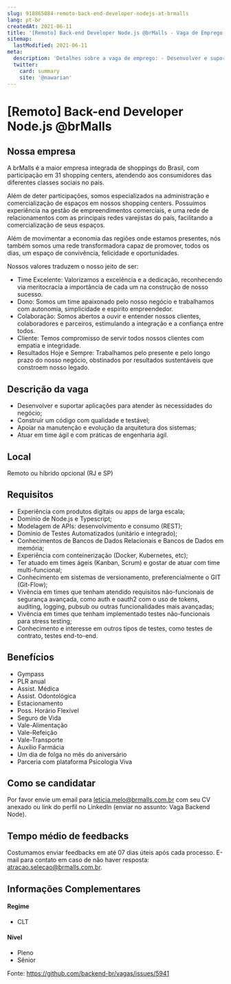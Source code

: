 ```yaml
---
slug: 918865084-remoto-back-end-developer-nodejs-at-brmalls
lang: pt-br
createdAt: 2021-06-11
title: '[Remoto] Back-end Developer Node.js @brMalls - Vaga de Emprego'
sitemap:
  lastModified: 2021-06-11
meta:
  description: 'Detalhes sobre a vaga de emprego: - Desenvolver e suportar aplicações para atender às necessidades do negócio; - Construir um código com qualidade e testável; - Apoiar na manutenção e evolução da arquitetura dos sistemas; - Atuar em time ágil e com práticas de engenharia ágil.'
  twitter:
    card: summary
    site: '@nawarian'
---
```


# [Remoto] Back-end Developer Node.js @brMalls

<!--
==================================================
Caso a vaga for remoto durante a pandemia informar no texto "Remoto durante o covid"
==================================================
-->
<!-- 
==================================================
POR FAVOR, SÓ POSTE SE A VAGA FOR PARA BACK-END!

Não faça distinção de gênero no título da vaga.

Use: "Back-End Developer" ao invés de 
"Desenvolvedor Back-End" \o/

Exemplo: `[São Paulo] Back-End Developer @ NOME DA EMPRESA`
==================================================
-->
<!--
==================================================
Caso a vaga for remoto durante a pandemia deixar a linha abaixo
==================================================
-->

## Nossa empresa

A brMalls é a maior empresa integrada de shoppings do Brasil, com participação em 31 shopping centers, atendendo aos consumidores das diferentes classes sociais no país.

Além de deter participações, somos especializados na administração e comercialização de espaços em nossos shopping centers. Possuímos experiência na gestão de empreendimentos comerciais, e uma rede de relacionamentos com as principais redes varejistas do país, facilitando a comercialização de seus espaços.

Além de movimentar a economia das regiões onde estamos presentes, nós também somos uma rede transformadora capaz de promover, todos os dias, um espaço de convivência, felicidade e oportunidades.

Nossos valores traduzem o nosso jeito de ser:

- Time Excelente: Valorizamos a excelência e a dedicação, reconhecendo via meritocracia a importância de cada um na construção de nosso sucesso.
- Dono: Somos um time apaixonado pelo nosso negócio e trabalhamos com autonomia, simplicidade e espírito empreendedor.
- Colaboração: Somos abertos a ouvir e entender nossos clientes, colaboradores e parceiros, estimulando a integração e a confiança entre todos.
- Cliente: Temos compromisso de servir todos nossos clientes com empatia e integridade.
- Resultados Hoje e Sempre: Trabalhamos pelo presente e pelo longo prazo do nosso negócio, obstinados por resultados sustentáveis que constroem nosso legado.

## Descrição da vaga

- Desenvolver e suportar aplicações para atender às necessidades do negócio;
- Construir um código com qualidade e testável;
- Apoiar na manutenção e evolução da arquitetura dos sistemas;
- Atuar em time ágil e com práticas de engenharia ágil.

## Local

Remoto ou híbrido opcional (RJ e SP)

## Requisitos

- Experiência com produtos digitais ou apps de larga escala;
- Domínio de Node.js e Typescript;
- Modelagem de APIs: desenvolvimento e consumo (REST);
- Domínio de Testes Automatizados (unitário e integrado);
- Conhecimentos de Bancos de Dados Relacionais e Bancos de Dados em memória;
- Experiência com conteinerização (Docker, Kubernetes, etc);
- Ter atuado em times ágeis (Kanban, Scrum) e gostar de atuar com time multi-funcional;
- Conhecimento em sistemas de versionamento, preferencialmente o GIT (Git-Flow);
- Vivência em times que tenham atendido requisitos não-funcionais de segurança avançada, como auth e oauth2 com o uso de tokens, auditing, logging, pubsub ou outras funcionalidades mais avançadas;
- Vivência em times que tenham implementado testes não-funcionais para stress testing;
- Conhecimento e interesse em outros tipos de testes, como testes de contrato, testes end-to-end.

## Benefícios

- Gympass
- PLR anual
- Assist. Médica
- Assist. Odontológica
- Estacionamento
- Poss. Horário Flexível
- Seguro de Vida
- Vale-Alimentação
- Vale-Refeição
- Vale-Transporte
- Auxílio Farmácia
- Um dia de folga no mês do aniversário
- Parceria com plataforma Psicologia Viva

## Como se candidatar

Por favor envie um email para leticia.melo@brmalls.com.br com seu CV anexado ou link do perfil no LinkedIn (enviar no assunto: Vaga Backend Node).

## Tempo médio de feedbacks

Costumamos enviar feedbacks em até 07 dias úteis após cada processo.
E-mail para contato em caso de não haver resposta: atracao.selecao@brmalls.com.br.

## Informações Complementares
<!-- retire os labels que não fazem sentido à vaga -->

#### Regime
- CLT

#### Nível
- Pleno
- Sênior

Fonte: https://github.com/backend-br/vagas/issues/5941